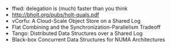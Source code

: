* ffwd: delegation is (much) faster than you think
* http://bholt.org/pubs/holt-quals.pdf
* vCorfu: A Cloud-Scale Object Store on a Shared Log
* Flat Combining and the Synchronization-Parallelism Tradeoff
* Tango: Distributed Data Structures over a Shared Log
* Black-box Concurrent Data Structures for NUMA Architectures
